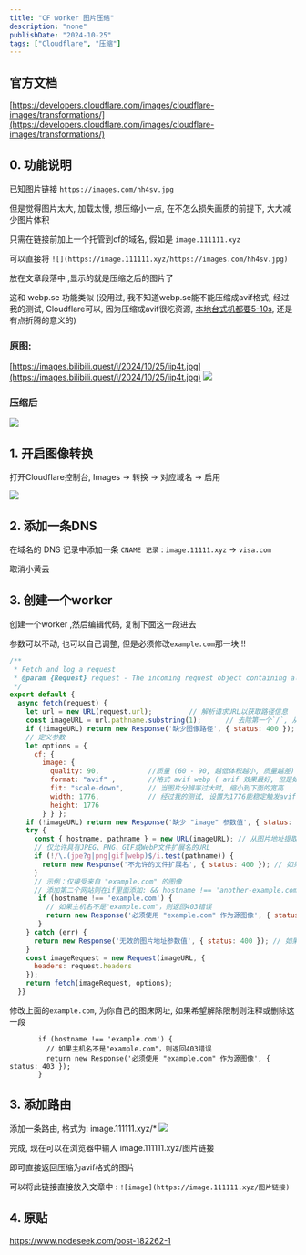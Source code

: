 ```yaml
---
title: "CF worker 图片压缩"
description: "none"
publishDate: "2024-10-25"
tags: ["Cloudflare", "压缩"]
---
```


<!-- more --> 

## 官方文档
[https://developers.cloudflare.com/images/cloudflare-images/transformations/](https://developers.cloudflare.com/images/cloudflare-images/transformations/)

## 0. 功能说明

已知图片链接 `https://images.com/hh4sv.jpg`

但是觉得图片太大, 加载太慢, 想压缩小一点, 在不怎么损失画质的前提下, 大大减少图片体积

只需在链接前加上一个托管到cf的域名, 假如是 `image.111111.xyz`

可以直接将 `![](https://image.111111.xyz/https://images.com/hh4sv.jpg)`

放在文章段落中 ,显示的就是压缩之后的图片了

这和 webp.se 功能类似 (没用过, 我不知道webp.se能不能压缩成avif格式, 经过我的测试, Cloudflare可以, 因为压缩成avif很吃资源, [本地台式机都要5-10s](https://squoosh.app/), 还是有点折腾的意义的)

### 原图: 
[https://images.bilibili.quest/i/2024/10/25/iip4t.jpg](https://images.bilibili.quest/i/2024/10/25/iip4t.jpg)
![](https://i.730307.xyz/202410260130555.avif)
### 压缩后
![](https://i.730307.xyz/202410260130348.avif)

## 1. 开启图像转换
打开Cloudflare控制台, Images -> 转换 -> 对应域名 -> 启用

![](https://i.730307.xyz/202410260130324.avif)

## 2. 添加一条DNS

在域名的 DNS 记录中添加一条 `CNAME 记录` : `image.11111.xyz` -> `visa.com`

取消小黄云

## 3. 创建一个worker

创建一个worker ,然后编辑代码, 复制下面这一段进去

参数可以不动, 也可以自己调整, 但是必须修改`example.com`那一块!!!

```js
/**
 * Fetch and log a request
 * @param {Request} request - The incoming request object containing all information about the HTTP request.
 */
export default {
  async fetch(request) {
    let url = new URL(request.url);         // 解析请求URL以获取路径信息
    const imageURL = url.pathname.substring(1);      // 去除第一个`/`, 从路径中提取图像URL
    if (!imageURL) return new Response('缺少图像路径', { status: 400 });
    // 定义参数
    let options = { 
      cf: { 
        image: { 
          quality: 90,            //质量 (60 - 90, 越低体积越小, 质量越差)  
          format: "avif" ,        //格式 avif webp ( avif 效果最好, 但是如果原图分辨率太高则无法触发 )
          fit: "scale-down",      // 当图片分辨率过大时, 缩小到下面的宽高
          width: 1776,            // 经过我的测试, 设置为1776能稳定触发avif格式压缩 ( avif压缩很费资源 )
          height: 1776
        } } };
    if (!imageURL) return new Response('缺少 "image" 参数值', { status: 400 }); // 如果没有提供图像URL，则返回400错误
    try {
      const { hostname, pathname } = new URL(imageURL); // 从图片地址提取主机名和路径名
      // 仅允许具有JPEG、PNG、GIF或WebP文件扩展名的URL
      if (!/\.(jpe?g|png|gif|webp)$/i.test(pathname)) {
        return new Response('不允许的文件扩展名', { status: 400 }); // 如果文件扩展名不在允许列表内，则返回400错误
      }
      // 示例：仅接受来自 "example.com" 的图像
      // 添加第二个网站则在if里面添加: && hostname !== 'another-example.com'
       if (hostname !== 'example.com') {
	   	 // 如果主机名不是"example.com"，则返回403错误
         return new Response('必须使用 "example.com" 作为源图像', { status: 403 }); 
       }
    } catch (err) {
      return new Response('无效的图片地址参数值', { status: 400 }); // 如果解析URL出错，则返回400错误
    }
    const imageRequest = new Request(imageURL, {
      headers: request.headers 
    });
    return fetch(imageRequest, options); 
  }}
```
修改上面的`example.com`, 为你自己的图床网址, 如果希望解除限制则注释或删除这一段
```
       if (hostname !== 'example.com') {
	   	 // 如果主机名不是"example.com"，则返回403错误
         return new Response('必须使用 "example.com" 作为源图像', { status: 403 }); 
       }
```	 

## 3. 添加路由

添加一条路由, 格式为: image.111111.xyz/*
![](https://i.730307.xyz/202410260130818.avif)

完成, 现在可以在浏览器中输入 image.111111.xyz/图片链接

即可直接返回压缩为avif格式的图片

可以将此链接直接放入文章中 : `![image](https://image.111111.xyz/图片链接)`

## 4. 原贴

https://www.nodeseek.com/post-182262-1